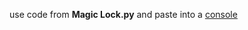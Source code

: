 use code from **Magic Lock.py** and paste into a [console]([url](https://www.jetbrains.com/pycharm/))
